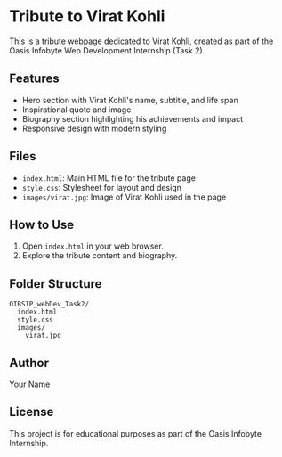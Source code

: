 # Tribute to Virat Kohli

This is a tribute webpage dedicated to Virat Kohli, created as part of the Oasis Infobyte Web Development Internship (Task 2).

## Features
- Hero section with Virat Kohli's name, subtitle, and life span
- Inspirational quote and image
- Biography section highlighting his achievements and impact
- Responsive design with modern styling

## Files
- `index.html`: Main HTML file for the tribute page
- `style.css`: Stylesheet for layout and design
- `images/virat.jpg`: Image of Virat Kohli used in the page

## How to Use
1. Open `index.html` in your web browser.
2. Explore the tribute content and biography.

## Folder Structure
```
OIBSIP_webDev_Task2/
  index.html
  style.css
  images/
    virat.jpg
```

## Author
Your Name

## License
This project is for educational purposes as part of the Oasis Infobyte Internship.
